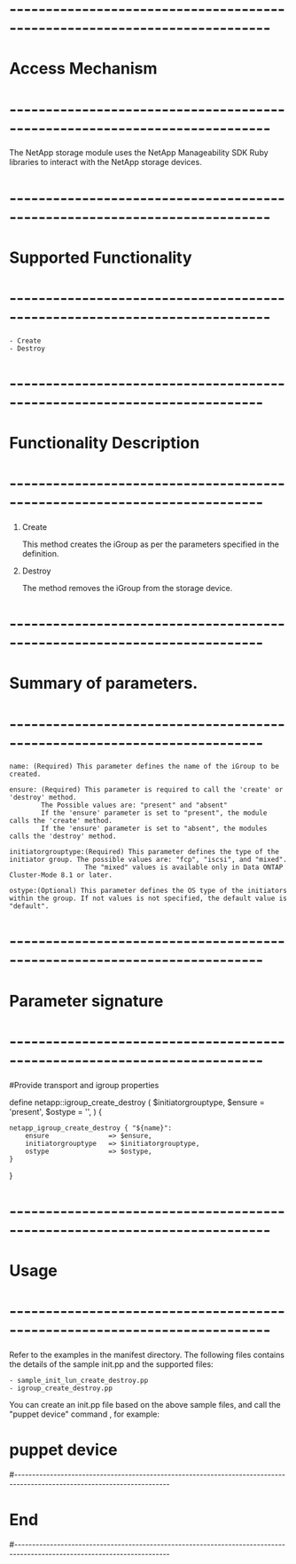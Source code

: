 # --------------------------------------------------------------------------
# Access Mechanism 
# --------------------------------------------------------------------------

  The NetApp storage module uses the NetApp Manageability SDK Ruby libraries to interact with the NetApp storage devices.

# --------------------------------------------------------------------------
#  Supported Functionality
# --------------------------------------------------------------------------

	- Create
	- Destroy

# -------------------------------------------------------------------------
# Functionality Description
# -------------------------------------------------------------------------


  1. Create

     This method creates the iGroup as per the parameters specified in the definition. 

   
  2. Destroy

     The method removes the iGroup from the storage device.  


# -------------------------------------------------------------------------
# Summary of parameters.
# -------------------------------------------------------------------------

    name: (Required) This parameter defines the name of the iGroup to be created.

    ensure: (Required) This parameter is required to call the 'create' or 'destroy' method.
            The Possible values are: "present" and "absent"
            If the 'ensure' parameter is set to "present", the module calls the 'create' method.
            If the 'ensure' parameter is set to "absent", the modules calls the 'destroy' method.
    
    initiatorgrouptype:(Required) This parameter defines the type of the initiator group. The possible values are: "fcp", "iscsi", and "mixed".
                       The "mixed" values is available only in Data ONTAP Cluster-Mode 8.1 or later.	     

    ostype:(Optional) This parameter defines the OS type of the initiators within the group. If not values is not specified, the default value is "default".
                     

# -------------------------------------------------------------------------
# Parameter signature 
# -------------------------------------------------------------------------

#Provide transport and igroup properties

define netapp::igroup_create_destroy (
        $initiatorgrouptype,
        $ensure              = 'present',
        $ostype              =  '',
        ) {

    netapp_igroup_create_destroy { "${name}":
        ensure               => $ensure,
        initiatorgrouptype   => $initiatorgrouptype,
        ostype               => $ostype,
    }
}

# --------------------------------------------------------------------------
# Usage
# --------------------------------------------------------------------------
   Refer to the examples in the manifest directory.
   The following files contains the details of the sample init.pp and the supported files:

    - sample_init_lun_create_destroy.pp
    - igroup_create_destroy.pp
   
   You can create an init.pp file based on the above sample files, and call the "puppet device" command , for example: 
   # puppet device

#-------------------------------------------------------------------------------------------------------------------------
# End
#-------------------------------------------------------------------------------------------------------------------------	
